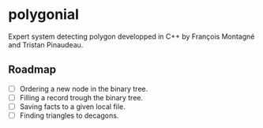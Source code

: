 # polygonial
Expert system detecting polygon developped in C++ by François Montagné and Tristan Pinaudeau.

## Roadmap
- [ ] Ordering a new node in the binary tree.
- [ ] Filling a record trough the binary tree.
- [ ] Saving facts to a given local file.
- [ ] Finding triangles to decagons.

